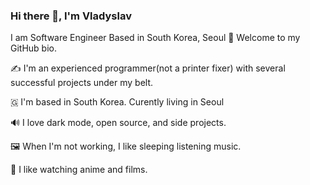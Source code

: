 ### Hi there 👋, I'm Vladyslav

I am Software Engineer Based in South Korea, Seoul
👋 Welcome to my GitHub bio.

✍️ I'm an experienced programmer(not a printer fixer) with several successful projects under my belt.

🇬 I'm based in South Korea. Curently living in Seoul

🔊 I love dark mode, open source, and side projects.

🖼️ When I'm not working, I like sleeping listening music.

🤫 I like watching anime and films.


